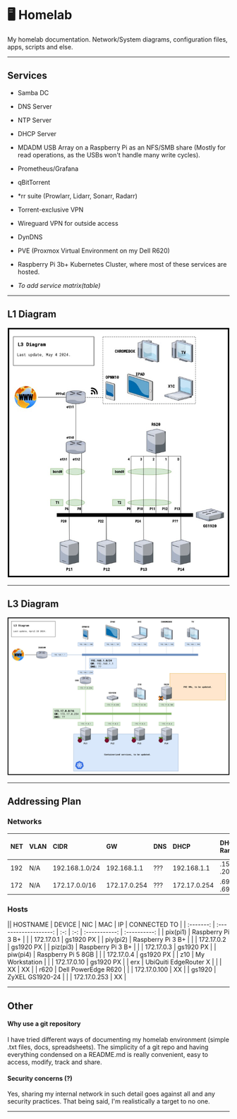 # 🖥 Homelab 
My homelab documentation. Network/System diagrams, configuration files, apps, scripts and else.

--------------------

## Services

- Samba DC
- DNS Server
- NTP Server
- DHCP Server
- MDADM USB Array on a Raspberry Pi as an NFS/SMB share (Mostly for read operations, as the USBs won't handle many write cycles).
- Prometheus/Grafana
- qBitTorrent
- *rr suite (Prowlarr, Lidarr, Sonarr, Radarr)
- Torrent-exclusive VPN
- Wireguard VPN for outside access
- DynDNS
- PVE (Proxmox Virtual Environment on my Dell R620)
- Raspberry Pi 3b+ Kubernetes Cluster, where most of these services are hosted.

- *To add service matrix(table)*

-------------------

## L1 Diagram

![L1Diagram](diagrams/L1Diagram.jpg)

--------------------

## L3 Diagram

![L3Diagram](diagrams/L3Diagram.jpg)

--------------------

## Addressing Plan

### Networks

| NET | VLAN | CIDR           | GW           | DNS | DHCP         | DHCP Range       | Static IPs Range |
| :-- | :--- | :------------- | :----------- | :-- | :----------- | :--------------- | :--------------- |
| 192 | N/A  | 192.168.1.0/24 | 192.168.1.1  | ??? | 192.168.1.1  | .151 - .200      | .1 - .150        |
| 172 | N/A  | 172.17.0.0/16  | 172.17.0.254 | ??? | 172.17.0.254 | .69.0 - .69.255  | .0.1 - .10.255   |

### Hosts

|| HOSTNAME | DEVICE                | NIC | MAC | IP            | CONNECTED TO | 
| :-------: | :-------------------: | :-: | :-: | :-----------: | :----------: |
| pix(pi1)  | Raspberry Pi 3 B+     |     |     | 172.17.0.1    | gs1920 PX    |
| piy(pi2)  | Raspberry Pi 3 B+     |     |     | 172.17.0.2    | gs1920 PX    |
| piz(pi3)  | Raspberry Pi 3 B+     |     |     | 172.17.0.3    | gs1920 PX    |
| piw(pi4)  | Raspberry Pi 5 8GB    |     |     | 172.17.0.4    | gs1920 PX    |
| z10       | My Workstation        |     |     | 172.17.0.10   | gs1920 PX    |
| erx       | UbiQuiti EdgeRouter X |     |     | XX            | XX           |
| r620      | Dell PowerEdge R620   |     |     | 172.17.0.100  | XX           |
| gs1920    | ZyXEL GS1920-24       |     |     | 172.17.0.253  | XX           |

--------------------

## Other

#### Why use a git repository

I have tried different ways of documenting my homelab environment (simple .txt files, docs, spreadsheets). The simplicity of a git repo and having everything condensed on a README.md is really convenient, easy to access, modify, track and share.

#### Security concerns (?)

Yes, sharing my internal network in such detail goes against all and any security practices. That being said, I'm realistically a target to no one.

--------------------

